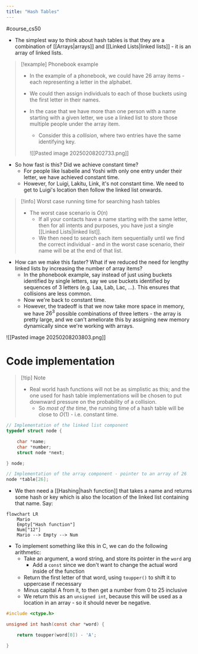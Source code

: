 ```yaml
---
title: "Hash Tables"
---
```

#course_cs50 

- The simplest way to think about hash tables is that they are a combination of [[Arrays|arrays]] and [[Linked Lists|linked lists]] - it is an array of linked lists.

> [!example] Phonebook example
> - In the example of a phonebook, we could have 26 array items - each representing a letter in the alphabet.
> - We could then assign individuals to each of those buckets using the first letter in their names.
> - In the case that we have more than one person with a name starting with a given letter, we use a linked list to store those multiple people under the array item.
>     - Consider this a *collision*, where two entries have the same identifying key.
>   
>   ![[Pasted image 20250208202733.png]]

- So how fast is this? Did we achieve constant time?
    - For people like Isabelle and Yoshi with only one entry under their letter, we have achieved constant time.
    - However, for Luigi, Lakitu, Link, it's not constant time. We need to get to Luigi's location then follow the linked list onwards.

> [!info] Worst case running time for searching hash tables
> - The worst case scenario is $O(n)$
>     - If all your contacts have a name starting with the same letter, then for all intents and purposes, you have just a single [[Linked Lists|linked list]]. 
>     - We then need to search each item sequentially until we find the correct individual - and in the worst case scenario, their name will be at the end of that list.

- How can we make this faster? What if we reduced the need for lengthy linked lists by increasing the number of array items?
    - In the phonebook example, say instead of just using buckets identified by single letters, say we use buckets identified by sequences of 3 letters (e.g. Laa, Lab, Lac, …). This ensures that collisions are less common.
    - Now we're back to constant time.
    - However, the tradeoff is that we now take more space in memory, we have $26^3$ possible combinations of three letters - the array is pretty large, and we can't ameliorate this by assigning new memory dynamically since we're working with arrays.

![[Pasted image 20250208203803.png]]

# Code implementation

> [!tip] Note
> - Real world hash functions will not be as simplistic as this; and the one used for hash table implementations will be chosen to put downward pressure on the probability of a collision.
>     - So *most of the time*, the running time of a hash table will be close to $O(1)$ - i.e. constant time.

```C
// Implementation of the linked list component
typedef struct node {

    char *name;
    char *number;
    struct node *next;

} node;

// Implementation of the array component - pointer to an array of 26
node *table[26];
```

- We then need a [[Hashing|hash function]] that takes a name and returns some hash or key which is also the location of the linked list containing that name. Say:

```mermaid
flowchart LR
    Mario
    Empty["Hash function"]
    Num["12"]
    Mario --> Empty --> Num
```

- To implement something like this in C, we can do the following arithmetic:
    - Take an argument, a word string, and store its pointer in the `word` arg
        - Add a `const` since we don't want to change the actual word inside of the function
    - Return the first letter of that word, using `toupper()` to shift it to uppercase if necessary
    - Minus capital A from it, to then get a number from 0 to 25 inclusive
    - We return this as an `unsigned int`, because this will be used as a location in an array - so it should never be negative.

```C
#include <ctype.h>

unsigned int hash(const char *word) {

    return toupper(word[0]) - 'A';

}
```
